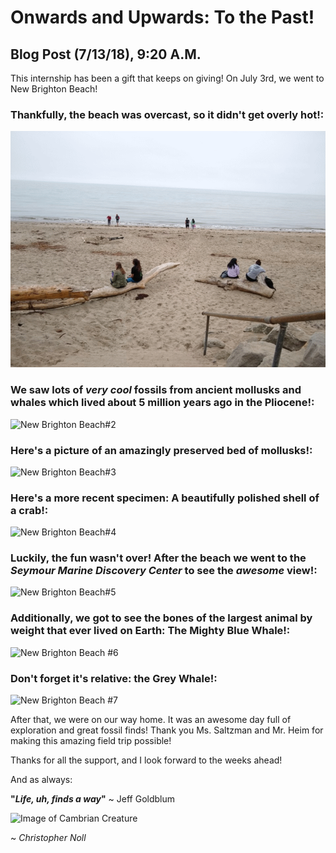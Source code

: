 # Onwards and Upwards: To the Past!

## Blog Post (7/13/18), 9:20 A.M.

  This internship has been a gift that keeps on giving! On July 3rd, we went to New Brighton Beach!

### Thankfully, the beach was overcast, so it didn't get overly hot!:
![New Brighton Beach Picture#1](assets/markdown-img-paste-20180713093906286.png)

### We saw lots of ***very cool*** fossils from ancient mollusks and whales which lived about 5 million years ago in the Pliocene!:
![New Brighton Beach#2](assets/markdown-img-paste-2018071309473416.png)
### Here's a picture of an amazingly preserved bed of mollusks!:
![New Brighton Beach#3](assets/markdown-img-paste-20180713094932182.png)
### Here's a more recent specimen: A beautifully polished shell of a crab!:
![New Brighton Beach#4](assets/markdown-img-paste-20180713095434519.png)

### Luckily, the fun wasn't over! After the beach we went to the *Seymour Marine Discovery Center* to see the ***awesome*** view!:
![New Brighton Beach#5](assets/markdown-img-paste-20180713095707540.png)
### Additionally, we got to see the bones of the largest animal by weight that ever lived on Earth: The Mighty Blue Whale!:
![New Brighton Beach #6](assets/markdown-img-paste-20180713095934737.png)
### Don't forget it's relative: the Grey Whale!:
![New Brighton Beach #7](assets/markdown-img-paste-20180713100550245.png)

After that, we were on our way home. It was an awesome day full of exploration and great fossil finds! Thank you Ms. Saltzman and Mr. Heim for making this amazing field trip possible!

Thanks for all the support, and I look forward to the weeks ahead!

And as always:

**"*Life, uh, finds a way*"** ~ Jeff Goldblum

![Image of Cambrian Creature](http://78.media.tumblr.com/6401b106bf2a30f9b9fbf3bfbbf3724c/tumblr_mimifpOfeY1rxyvj1o1_400.gif)

~ *Christopher Noll*
